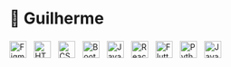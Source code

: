 # 👤 Guilherme


<div align="center">
 <p align="left">
 <!-- <a href="https://www.linkedin.com/in/guilherme-fernandes-nunes-7b98a7234/" target="_blank">
    <img src="https://img.shields.io/badge/LinkedIn-0077B5?style=for-the-badge&logo=linkedin&logoColor=white" alt="LinkedIn" />
  </a>
  <a href="https://www.instagram.com/guilher_fnsilva/" target="_blank">
    <img src="https://img.shields.io/badge/Instagram-E4405F?style=for-the-badge&logo=instagram&logoColor=white" alt="Instagram" />
  </a>
  <a href="https://steamcommunity.com/profiles/76561198870472084/" target="_blank">
    <img src="https://img.shields.io/badge/Steam-000000?style=for-the-badge&logo=steam&logoColor=white" alt="Steam" />
  </a>
-->
 <!-- 
  <a href="https://www.behance.net/guishhi" target="_blank">
  <img src="https://img.shields.io/badge/Behance-1769FF?style=for-the-badge&logo=behance&logoColor=white" alt="Behance" />
</a> -->

 <a href="https://github.com/guilherme039?tab=repositories">
 
</a>  
  
  
</div>


###   

<!-- Design -->
<img align="left" alt="Figma" width="30px" style="padding-right:10px;" src="https://cdn.jsdelivr.net/gh/devicons/devicon/icons/figma/figma-original.svg" />

<!-- Front-End -->
<img align="left" alt="HTML" width="30px" style="padding-right:10px;" src="https://cdn.jsdelivr.net/gh/devicons/devicon/icons/html5/html5-plain.svg" />
<img align="left" alt="CSS" width="30px" style="padding-right:10px;" src="https://cdn.jsdelivr.net/gh/devicons/devicon/icons/css3/css3-plain.svg" />
<img align="left" alt="Bootstrap" width="30px" style="padding-right:10px;" src="https://cdn.jsdelivr.net/gh/devicons/devicon/icons/bootstrap/bootstrap-original.svg" />
<img align="left" alt="JavaScript" width="30px" style="padding-right:10px;" src="https://cdn.jsdelivr.net/gh/devicons/devicon/icons/javascript/javascript-plain.svg" />

<!-- <img align="left" alt="TypeScript" width="30px" style="padding-right:10px;" src="https://cdn.jsdelivr.net/gh/devicons/devicon/icons/typescript/typescript-plain.svg" /> -->

<img align="left" alt="React" width="30px" style="padding-right:10px;" src="https://cdn.jsdelivr.net/gh/devicons/devicon/icons/react/react-original.svg" />

<!-- Mobile -->
<img align="left" alt="Flutter" width="30px" style="padding-right:10px;" src="https://cdn.jsdelivr.net/gh/devicons/devicon/icons/flutter/flutter-original.svg" />

<!-- Back-End -->

<img align="left" alt="Python" width="30px" style="padding-right:10px;" src="https://cdn.jsdelivr.net/gh/devicons/devicon/icons/python/python-plain.svg" />
<img align="left" alt="Java" width="30px" style="padding-right:10px;" src="https://cdn.jsdelivr.net/gh/devicons/devicon/icons/java/java-original.svg" />




<br />

<!-- 
## Estatísticas

![Guilherme's GitHub stats](https://github-readme-stats.vercel.app/api?username=guilherme039&show_icons=true&theme=tokyonight&include_all_commits=true) 
-->


#

